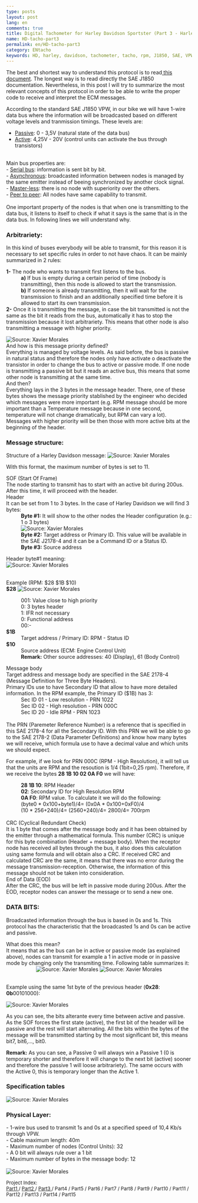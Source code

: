 ```yaml
---
type: posts
layout: post
lang: en
comments: true
title: Digital Tachometer for Harley Davidson Sportster (Part 3 - Harley Davidson and SAE J1850 VPW)
name: HD-tacho-part3
permalink: en/HD-tacho-part3
category: ENtacho
keywords: HD, harley, davidson, tachometer, tacho, rpm, J1850, SAE, VPW, specification
---
```


The best and shortest way to understand this protocol is to read<a href="http://download.intel.com/design/intarch/papers/j1850_wp.pdf" target="_blank"> this document</a>. The longest way is to read directly the SAE J1850 documentation. Nevertheless, in this post I will try to summarize the most relevant concepts of this protocol in order to be able to write the proper code to receive and interpret the ECM messages.<br>

According to the standard SAE J1850 VPW, in our bike we will have 1-wire data bus where the information will be broadcasted based on different voltage levels and tranmission timings. These levels are: <br>
- <u>Passive</u>: 0 - 3,5V (natural state of the data bus)<br>
- <u>Active</u>: 4,25V - 20V (control units can activate the bus through transistors)<br>
<br>
Main bus properties are:<br>
- <u>Serial bus</u>: information is sent bit by bit.<br>
- <u>Asynchronous</u>: broadcasted information between nodes is managed by the same emitter instead of beeing synchronized by another clock signal.<br>
- <u>Master-less</u>: there is no node with superiority over the others.<br>
- <u>Peer to peer</u>: All nodes have same capability to transmit.<br>
<br>
One important property of the nodes is that when one is transmitting to the data bus, it listens to itself to check if what it says is the same that is in the data bus. In following lines we will understand why.<br>
<!--more-->
<dl></dl>

### Arbitrariety:

In this kind of buses everybody will be able to transmit, for this reason it is necessary to set specific rules in order to not have chaos. It can be mainly summarized in 2 rules:<br>
<dl>
<b>1-</b> The node who wants to transmit first listens to the bus.
   <dd><b>a)</b> If bus is empty during a certain period of time (nobody is transmitting), then this node is allowed to start the transmission.<br></dd>
   <dd><b>b)</b> If someone is already transmitting, then it will wait for the transmission to finish and an additionally specified time before it is allowed to start its own transmission.<br></dd>
<b>2-</b> Once it is transmitting the message, in case the bit transmitted is not the same as the bit it reads from the bus, automatically it has to stop the transmission because it lost arbitrariety. This means that other node is also transmitting a message with higher priority.
</dl>

<img src="/images/Part3/02.PNG" alt="Source: Xavier Morales">

<dt>And how is this message priority defined?</dt>
Everything is managed by voltage levels. As said before, the bus is passive in natural status and therefore the nodes only have activate o deactivate the transistor in order to change the bus to active or passive mode. If one node is transmitting a passive bit but it reads an active bus, this means that some other node is transmitting at the same time.
<dt>And then?</dt> 
Everything lays in the 3 bytes in the message header. There, one of these bytes shows the message priority stablished by the engineer who decided which messages were more important (e.g. RPM message should be more important than a Temperature message because in one second, temperature will not change dramatically, but RPM can vary a lot).<br>
Messages with higher priority will be then those with more active bits at the beginning of the header.

### Message structure:
Structure of a Harley Davidson message:
<img src="/images/Part3/01.PNG" alt="Source: Xavier Morales">

With this format, the maximum number of bytes is set to 11.<br>

<dt>SOF (Start Of Frame)</dt>
The node starting to transmit has to start with an active bit during 200us. After this time, it will proceed with the header.

<dt>Header</dt>
It can be set from 1 to 3 bytes. In the case of Harley Davidson we will find 3 bytes:<br>
<dd><b>Byte #1:</b> It will show to the other nodes the Header configuration (e.g.: 1 o 3 bytes)<br>
<img src="/images/Part3/03.PNG" alt="Source: Xavier Morales"></dd>
<dd><b>Byte #2:</b> Target address or Primary ID. This value will be available in the SAE J2178-4 and it can be a Command ID or a Status ID.</dd>
<dd><b>Byte #3:</b> Source address</dd>

Header byte#1 meaning:<br>
<img src="/images/Part3/04.PNG" alt="Source: Xavier Morales">

<br>
Example (RPM: $28 $1B $10)<br>
<b>$28</b>
<img src="/images/Part3/05.PNG" alt="Source: Xavier Morales">

<dl>
<dd>001: Value close to high priority </dd>
<dd>0: 3 bytes header</dd>
<dd>1: IFR not necessary</dd>
<dd>0: Functional address</dd>
<dd>00:-</dd>
<b>$1B</b>
<dd> Target address / Primary ID: RPM - Status ID</dd>
<b>$10</b>
<dd> Source address (ECM: Engine Control Unit)</dd>
<dd> <b>Remark:</b> Other source addresses: 40 (Display), 61 (Body Control)</dd>
</dl>

<dt>Message body</dt>
Target address and message body are specified in the SAE 2178-4 (Message Definition for Three Byte Headers).<br>
Primary IDs use to have Secondary ID that allow to have more detailed information. In the RPM example, the Primary ID ($1B) has 3:<br>

<dd> Sec ID 01 - Low resolution - PRN 1022</dd>
<dd> Sec ID 02 - High resolution - PRN 000C</dd>
<dd> Sec ID 20 - Idle RPM - PRN 1023</dd>
<br>
The PRN (Paremeter Reference Number) is a reference that is specified in this SAE 2178-4 for all the Secondary ID. With this PRN we will be able to go to the SAE 2178-2 (Data Parameter Definitions) and know how many bytes we will receive, which formula use to have a decimal value and which units we should expect.<br>

For example, if we look for PRN 000C (RPM - High Resolution), it will tell us that the units are RPM and the resoution is 1/4 (1bit=0,25 rpm). Therefore, if we receive the bytes <b>28 1B 10 02 0A F0</b> we will have:<br>

<dd><b>28 1B 10</b>: RPM Header</dd>
<dd><b>02</b>: Secondary ID for High Resolution RPM</dd>
<dd><b>0A F0</b>: RPM value. To calculate it we will do the following:<br> 
<dd>(byte0 * 0x100+byte1)/4= (0x0A * 0x100+0xF0)/4<br></dd>
<dd>(10 * 256+240)/4= (2560+240)/4= 2800/4= 700rpm</dd>
<br>

<dt>CRC (Cyclical Redundant Check)</dt>
It is 1 byte that comes after the message body and it has been obtained by the emitter through a mathematical formula. This number (CRC) is unique for this byte combination (Header + message body). When the receptor node has received all bytes through the bus, it also does this calculation using same formula and will obtain also a CRC. If received CRC and calculated CRC are the same, it means that there was no error during the message transmission-reception. Otherwise, the information of this message should not be taken into consideration.<br>

<dt>End of Data (EOD)</dt>
After the CRC, the bus will be left in passive mode during 200us. After the EOD, receptor nodes can answer the message or to send a new one.

<h3>DATA BITS:</h3>

Broadcasted information through the bus is based in 0s and 1s. This protocol has the characteristic that the broadcasted 1s and 0s can be active and passive.<br>
<dt>What does this mean?</dt>
It means that as the bus can be in active or passive mode (as explained above), nodes can transmit for example a 1 in active mode or in passive mode by changing only the transmiting time. Following table summarizes it:<br>

<center>
<img style="display:inline" src="/images/Part3/06.PNG" alt="Source: Xavier Morales"> 
<img style="display:inline" src="/images/Part3/07.PNG" alt="Source: Xavier Morales">
</center>
<br>

Example using the same 1st byte of the previous header (<b>0x28</b>: <b>0b</b>00101000):

<img src="/images/Part3/08.PNG" alt="Source: Xavier Morales">

As you can see, the bits alterante every time between active and passive. As the SOF forces the first state (active), the first bit of the header will be passive and the rest will start alternating. All the bits within the bytes of the message will be transmitted starting by the most significant bit, this means bit7, bit6,..., bit0.<br>

<b>Remark:</b> As you can see, a Passive 0 will always win a Passive 1 (0 is temporary shorter and therefore it will change to the next bit (active) sooner and therefore the passive 1 will loose arbitrariety). The same occurs with the Active 0, this is temporary longer than the Active 1.<br>

<h3>Specification tables</h3>

<img src="/images/Part3/09.PNG" alt="Source: Xavier Morales">

<h3> Physical Layer:</h3>
- 1-wire bus used to transmit 1s and 0s at a specified speed of 10,4 Kb/s through VPW. <br>
- Cable maximum length: 40m <br>
- Maximum number of nodes (Control Units): 32 <br>
- A 0 bit will always rule over a 1 bit<br>
- Maximum number of bytes in the message body: 12 <br>
<br>

<img src="/images/Part3/10.PNG" alt="Source: Xavier Morales">


<p>
<font size="2"> 
Project Index:<br>
<a href="/en/HD-tacho-part1">Part1 </a>/
<a href="/en/HD-tacho-part2"> Part2 </a>/
<a href="/en/HD-tacho-part3"> Part3 </a>/
 Part4 /
 Part5 /
 Part6 /
 Part7 /
 Part8 /
 Part9 /
 Part10 /
 Part11 /
 Part12 /
 Part13 /
 Part14 /
 Part15
 </font>
</p>

